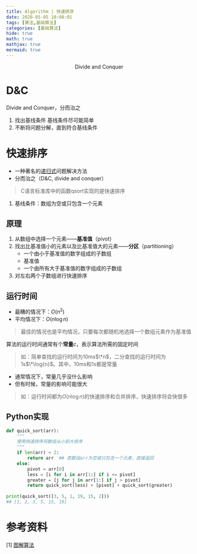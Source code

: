 ```yaml
---
title: Algorithm | 快速排序
date: 2020-05-05 10:08:01
tags: [算法,基础算法]
categories: [基础算法]
hide: true
math: true
mathjax: true
mermaid: true
---
```


<center>Divide and Conquer</center>
<!--more-->

# D&C
Divide and Conquer，分而治之
1. 找出基线条件
  基线条件尽可能简单
2. 不断将问题分解，直到符合基线条件


# 快速排序
- 一种著名的<u>递归式</u>问题解决方法
- 分而治之（D&C, divide and conquer）

> C语言标准库中的函数qsort实现的是快速排序

1. 基线条件：数组为空或只包含一个元素

## 原理
1. 从数组中选择一个元素——**基准值**（pivot）
2. 找出比基准值小的元素以及比基准值大的元素——**分区**（partitioning）
     - 一个由小于基准值的数字组成的子数组
     - 基准值
     - 一个由所有大于基准值的数字组成的子数组
3. 对左右两个子数组进行快速排序

## 运行时间
- 最糟的情况下：$O(n^2)$
- 平均情况下：$O(n\log{n})$
 > 最佳的情况也是平均情况，只要每次都随机地选择一个数组元素作为基准值

算法的运行时间通常有个**常量**$c$，表示算法所需的固定时间
> 如：简单查找的运行时间为10ms$\*n$，二分查找的运行时间为1s$\*\log{n}$。其中，10ms和1s都是常量

- 通常情况下，常量几乎没什么影响
- 但有时候，常量的影响可能很大
> 如：运行时间都为$O(n\log{n})$的快速排序和合并排序，快速排序将会快很多




## Python实现
```Python
def quick_sort(arr):
    """
    使用快速排序将数组从小到大排序
    """
    if len(arr) < 2:
        return arr  ## 若数组arr为空或只包含一个元素，直接返回
    else:
        pivot = arr[0]
        less = [i for i in arr[1:] if i <= pivot]
        greater = [j for j in arr[1:] if j > pivot]
        return quick_sort(less) + [pivot] + quick_sort(greater)
    
print(quick_sort([3, 5, 1, 19, 15, 2]))
## [1, 2, 3, 5, 15, 19]
```



# 参考资料
[1] [图解算法](https://book.douban.com/subject/26979890/)